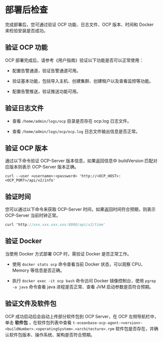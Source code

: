 # 部署后检查

完成部署后，您可通过验证 OCP 功能、日志文件、OCP 版本、时间和 Docker 来检验安装是否成功。

## 验证 OCP 功能

OCP 部署完成后，请参考《用户指南》验证以下功能是否可以正常使用：

* 配置告警通道，验证告警通道可用。

* 验证基本功能，包括导入主机、创建集群、创建租户以及查看监控等功能。

* 配置告警推送，验证推送功能可用。

## 验证日志文件

* 查看 `/home/admin/logs/ocp` 目录是否存在 ocp.log 日志文件。

* 查看 `/home/admin/logs/ocp/ocp.log` 日志文件输出信息是否正常。

## 验证 OCP 版本

通过以下命令验证 OCP-Server 版本信息，如果返回信息中 buildVersion 匹配对应版本则表示 OCP-Server 版本正确。

```shell
curl --user <username>:<password> 'http://<OCP_HOST>:<OCP_PORT>/api/v2/info'
```

## 验证时间

您可以通过以下命令来获取 OCP-Server 时间，如果返回时间符合预期，则表示 OCP-Server 当前时钟正常。

```java
curl 'http://xxx.xxx.xxx.xxx:8080/api/v2/time'
```

## 验证 Docker

当使用 Docker 方式部署 OCP 时，需验证 Docker 是否正常工作。

* 使用 `docker stats ocp` 命令查看当前 Docker 状态，可以观察 CPU、Memory 等信息是否正确。

* 执行 `docker exec -it ocp bash` 命令访问 Docker 镜像控制台，使用 `pgrep -a java` 命令查看 java 进程是否正常、查看 JVM 启动参数是否符合预期。

## 验证文件及软件包

OCP 成功启动后会自动上传部分软件包到 OCP Server，在 OCP 左侧导航栏中，单击 **软件包** ，在软件包列表中查看 `t-oceanbase-ocp-agent-<version>-<buildNumber>.<operatingSystem>.<architecture>.rpm` 软件包是否存在，并确认软件包版本、操作系统、架构是否符合预期。
